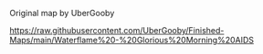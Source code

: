 Original map by UberGooby

https://raw.githubusercontent.com/UberGooby/Finished-Maps/main/Waterflame%20-%20Glorious%20Morning%20AIDS
